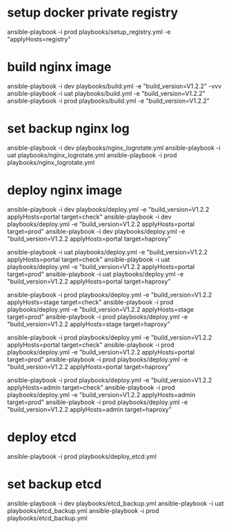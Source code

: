 # setup docker private registry
ansible-playbook -i prod playbooks/setup_registry.yml -e "applyHosts=registry"

# build nginx image
ansible-playbook -i dev playbooks/build.yml -e "build_version=V1.2.2" -vvv
ansible-playbook -i uat playbooks/build.yml -e "build_version=V1.2.2"
ansible-playbook -i prod playbooks/build.yml -e "build_version=V1.2.2"

# set backup nginx log
ansible-playbook -i dev playbooks/nginx_logrotate.yml
ansible-playbook -i uat playbooks/nginx_logrotate.yml
ansible-playbook -i prod playbooks/nginx_logrotate.yml 

# deploy nginx image
ansible-playbook -i dev playbooks/deploy.yml -e "build_version=V1.2.2 applyHosts=portal target=check"
ansible-playbook -i dev playbooks/deploy.yml -e "build_version=V1.2.2 applyHosts=portal target=prod"
ansible-playbook -i dev playbooks/deploy.yml -e "build_version=V1.2.2 applyHosts=portal target=haproxy"

ansible-playbook -i uat playbooks/deploy.yml -e "build_version=V1.2.2 applyHosts=portal target=check"
ansible-playbook -i uat playbooks/deploy.yml -e "build_version=V1.2.2 applyHosts=portal target=prod"
ansible-playbook -i uat playbooks/deploy.yml -e "build_version=V1.2.2 applyHosts=portal target=haproxy"

ansible-playbook -i prod playbooks/deploy.yml -e "build_version=V1.2.2 applyHosts=stage target=check"
ansible-playbook -i prod playbooks/deploy.yml -e "build_version=V1.2.2 applyHosts=stage target=prod"
ansible-playbook -i prod playbooks/deploy.yml -e "build_version=V1.2.2 applyHosts=stage target=haproxy"

ansible-playbook -i prod playbooks/deploy.yml -e "build_version=V1.2.2 applyHosts=portal target=check"
ansible-playbook -i prod playbooks/deploy.yml -e "build_version=V1.2.2 applyHosts=portal target=prod"
ansible-playbook -i prod playbooks/deploy.yml -e "build_version=V1.2.2 applyHosts=portal target=haproxy"

ansible-playbook -i prod playbooks/deploy.yml -e "build_version=V1.2.2 applyHosts=admin target=check"
ansible-playbook -i prod playbooks/deploy.yml -e "build_version=V1.2.2 applyHosts=admin target=prod"
ansible-playbook -i prod playbooks/deploy.yml -e "build_version=V1.2.2 applyHosts=admin target=haproxy"

# deploy etcd
ansible-playbook -i prod playbooks/deploy_etcd.yml

# set backup etcd
ansible-playbook -i dev playbooks/etcd_backup.yml
ansible-playbook -i uat playbooks/etcd_backup.yml
ansible-playbook -i prod playbooks/etcd_backup.yml

